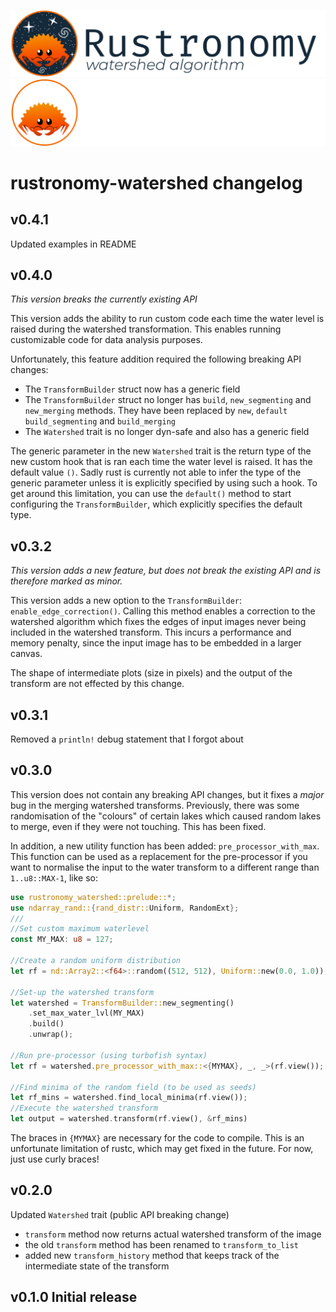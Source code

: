![](https://github.com/smups/rustronomy/blob/main/logos/Rustronomy-watershed_github_banner_dark.png?raw=true#gh-light-mode-only)
![](https://github.com/smups/rustronomy/blob/main/logos/Rustronomy-watershed_github_banner_light.png#gh-dark-mode-only)
# rustronomy-watershed changelog

## v0.4.1
Updated examples in README

## v0.4.0
*This version breaks the currently existing API*

This version adds the ability to run custom code each time the water level is
raised during the watershed transformation. This enables running customizable 
code for data analysis purposes.

Unfortunately, this feature addition required the following breaking API changes:
- The `TransformBuilder` struct now has a generic field
- The `TransformBuilder` struct no longer has `build`, `new_segmenting` and
`new_merging` methods. They have been replaced by `new`, `default`
`build_segmenting` and `build_merging`
- The `Watershed` trait is no longer dyn-safe and also has a generic field

The generic parameter in the new `Watershed` trait is the return type of the new
custom hook that is ran each time the water level is raised. It has the default
value `()`. Sadly rust is currently not able to infer the type of the generic
parameter unless it is explicitly specified by using such a hook. To get around
this limitation, you can use the `default()` method to start configuring the 
`TransformBuilder`, which explicitly specifies the default type.

## v0.3.2
_This version adds a new feature, but does not break the existing API and is
therefore marked as minor._

This version adds a new option to the `TransformBuilder`: `enable_edge_correction()`.
Calling this method enables a correction to the watershed algorithm which fixes
the edges of input images never being included in the watershed transform. This
incurs a performance and memory penalty, since the input image has to be embedded
in a larger canvas.

The shape of intermediate plots (size in pixels) and the output of the transform
are not effected by this change.

## v0.3.1
Removed a `println!` debug statement that I forgot about 

## v0.3.0
This version does not contain any breaking API changes, but it fixes a *major*
bug in the merging watershed transforms. Previously, there was some randomisation
of the "colours" of certain lakes which caused random lakes to merge, even if 
they were not touching. This has been fixed.

In addition, a new utility function has been added: `pre_processor_with_max`. This function can be used as a replacement for the pre-processor if you want to normalise the input to the water transform to a different range than `1..u8::MAX-1`, like so:
```rust
use rustronomy_watershed::prelude::*;
use ndarray_rand::{rand_distr::Uniform, RandomExt};
///
//Set custom maximum waterlevel
const MY_MAX: u8 = 127;

//Create a random uniform distribution
let rf = nd::Array2::<f64>::random((512, 512), Uniform::new(0.0, 1.0));

//Set-up the watershed transform
let watershed = TransformBuilder::new_segmenting()
    .set_max_water_lvl(MY_MAX)
    .build()
    .unwrap();

//Run pre-processor (using turbofish syntax)
let rf = watershed.pre_processor_with_max::<{MYMAX}, _, _>(rf.view());

//Find minima of the random field (to be used as seeds)
let rf_mins = watershed.find_local_minima(rf.view());
//Execute the watershed transform
let output = watershed.transform(rf.view(), &rf_mins)
```
The braces in `{MYMAX}` are necessary for the code to compile. This is an unfortunate limitation of rustc, which may get fixed in the future. For now, just use curly braces!

## v0.2.0
Updated `Watershed` trait (public API breaking change)
- `transform` method now returns actual watershed transform of the image
- the old `transform` method has been renamed to `transform_to_list`
- added new `transform_history` method that keeps track of the intermediate state
of the transform

## v0.1.0 Initial release